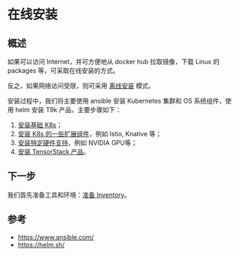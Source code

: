 # 在线安装

## 概述

如果可以访问 Internet，并可方便地从 docker hub 拉取镜像，下载 Linux 的 packages 等，可采取在线安装的方式。

反之，如果网络访问受限，则可采用 [离线安装](../offline/index.md) 模式。

安装过程中，我们将主要使用 ansible 安装 Kubernetes 集群和 OS 系统组件，使用 helm 安装 T9k 产品，主要步骤如下：

1. [安装基础 K8s](./k8s-index.md)；
1. [安装 K8s 的一些扩展组件](./k8s-components/index.md)，例如 Istio, Knative 等；
1. [安装特定硬件支持](./hardware.md)，例如 NVIDIA GPU等；
2. [安装 TensorStack 产品](./products/index.md)。

## 下一步

我们首先准备工具和环境：[准备 Inventory](./prepare-inventory.md)。

## 参考

- <https://www.ansible.com/>
- <https://helm.sh/>
